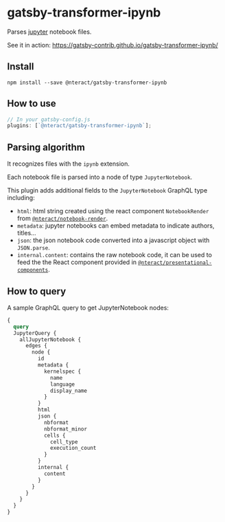 # gatsby-transformer-ipynb

Parses [jupyter](https://jupyter.org/) notebook files.

See it in action: <https://gatsby-contrib.github.io/gatsby-transformer-ipynb/>

## Install

`npm install --save @nteract/gatsby-transformer-ipynb`

## How to use

```javascript
// In your gatsby-config.js
plugins: [`@nteract/gatsby-transformer-ipynb`];
```

## Parsing algorithm

It recognizes files with the `ipynb` extension.

Each notebook file is parsed into a node of type `JupyterNotebook`.

This plugin adds additional fields to the `JupyterNotebook` GraphQL type
including:

- `html`: html string created using the react component `NotebookRender` from [`@nteract/notebook-render`](https://github.com/nteract/nteract/tree/master/packages/notebook-render).
- `metadata`: jupyter notebooks can embed metadata to indicate authors, titles...
- `json`: the json notebook code converted into a javascript object with `JSON.parse`.
- `internal.content`: contains the raw notebook code, it can be used to feed the the React component provided in [`@nteract/presentational-components`](https://github.com/nteract/nteract/tree/master/packages/presentational-components).

## How to query

A sample GraphQL query to get JupyterNotebook nodes:

```graphql
{
  query
  JupyterQuery {
    allJupyterNotebook {
      edges {
        node {
          id
          metadata {
            kernelspec {
              name
              language
              display_name
            }
          }
          html
          json {
            nbformat
            nbformat_minor
            cells {
              cell_type
              execution_count
            }
          }
          internal {
            content
          }
        }
      }
    }
  }
}
```
